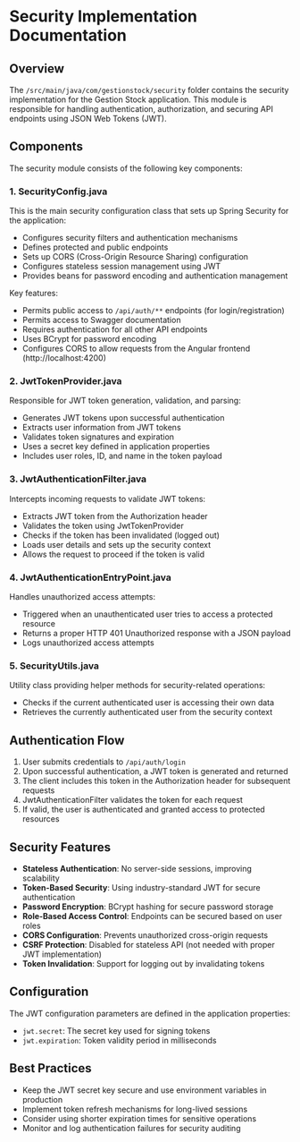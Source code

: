 # Security Implementation Documentation

## Overview

The `/src/main/java/com/gestionstock/security` folder contains the security implementation for the Gestion Stock application. This module is responsible for handling authentication, authorization, and securing API endpoints using JSON Web Tokens (JWT).

## Components

The security module consists of the following key components:

### 1. SecurityConfig.java

This is the main security configuration class that sets up Spring Security for the application:

- Configures security filters and authentication mechanisms
- Defines protected and public endpoints
- Sets up CORS (Cross-Origin Resource Sharing) configuration
- Configures stateless session management using JWT
- Provides beans for password encoding and authentication management

Key features:

- Permits public access to `/api/auth/**` endpoints (for login/registration)
- Permits access to Swagger documentation
- Requires authentication for all other API endpoints
- Uses BCrypt for password encoding
- Configures CORS to allow requests from the Angular frontend (http://localhost:4200)

### 2. JwtTokenProvider.java

Responsible for JWT token generation, validation, and parsing:

- Generates JWT tokens upon successful authentication
- Extracts user information from JWT tokens
- Validates token signatures and expiration
- Uses a secret key defined in application properties
- Includes user roles, ID, and name in the token payload

### 3. JwtAuthenticationFilter.java

Intercepts incoming requests to validate JWT tokens:

- Extracts JWT token from the Authorization header
- Validates the token using JwtTokenProvider
- Checks if the token has been invalidated (logged out)
- Loads user details and sets up the security context
- Allows the request to proceed if the token is valid

### 4. JwtAuthenticationEntryPoint.java

Handles unauthorized access attempts:

- Triggered when an unauthenticated user tries to access a protected resource
- Returns a proper HTTP 401 Unauthorized response with a JSON payload
- Logs unauthorized access attempts

### 5. SecurityUtils.java

Utility class providing helper methods for security-related operations:

- Checks if the current authenticated user is accessing their own data
- Retrieves the currently authenticated user from the security context

## Authentication Flow

1. User submits credentials to `/api/auth/login`
2. Upon successful authentication, a JWT token is generated and returned
3. The client includes this token in the Authorization header for subsequent requests
4. JwtAuthenticationFilter validates the token for each request
5. If valid, the user is authenticated and granted access to protected resources

## Security Features

- **Stateless Authentication**: No server-side sessions, improving scalability
- **Token-Based Security**: Using industry-standard JWT for secure authentication
- **Password Encryption**: BCrypt hashing for secure password storage
- **Role-Based Access Control**: Endpoints can be secured based on user roles
- **CORS Configuration**: Prevents unauthorized cross-origin requests
- **CSRF Protection**: Disabled for stateless API (not needed with proper JWT implementation)
- **Token Invalidation**: Support for logging out by invalidating tokens

## Configuration

The JWT configuration parameters are defined in the application properties:

- `jwt.secret`: The secret key used for signing tokens
- `jwt.expiration`: Token validity period in milliseconds

## Best Practices

- Keep the JWT secret key secure and use environment variables in production
- Implement token refresh mechanisms for long-lived sessions
- Consider using shorter expiration times for sensitive operations
- Monitor and log authentication failures for security auditing
